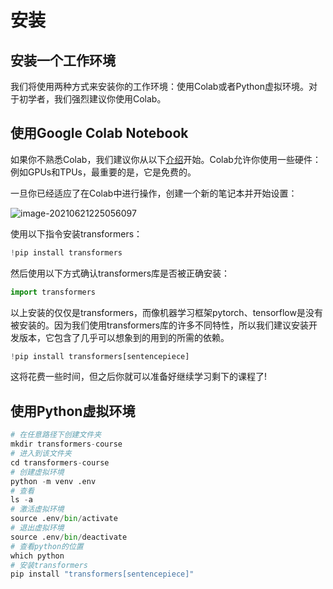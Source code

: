 # 安装

## 安装一个工作环境

我们将使用两种方式来安装你的工作环境：使用Colab或者Python虚拟环境。对于初学者，我们强烈建议你使用Colab。

## 使用Google Colab Notebook

如果你不熟悉Colab，我们建议你从以下<a href="https://colab.research.google.com/notebooks/intro.ipynb">介绍</a>开始。Colab允许你使用一些硬件：例如GPUs和TPUs，最重要的是，它是免费的。

一旦你已经适应了在Colab中进行操作，创建一个新的笔记本并开始设置：

![image-20210621225056097](https://github.com/taishan1994/huagging-face-course/blob/main/images/image-20210621225056097.png)

使用以下指令安装transformers：

```python
!pip install transformers
```

然后使用以下方式确认transformers库是否被正确安装：

```python
import transformers
```

以上安装的仅仅是transformers，而像机器学习框架pytorch、tensorflow是没有被安装的。因为我们使用transformers库的许多不同特性，所以我们建议安装开发版本，它包含了几乎可以想象到的用到的所需的依赖。

```python
!pip install transformers[sentencepiece]
```

这将花费一些时间，但之后你就可以准备好继续学习剩下的课程了!

## 使用Python虚拟环境

```python
# 在任意路径下创建文件夹
mkdir transformers-course
# 进入到该文件夹
cd transformers-course
# 创建虚拟环境
python -m venv .env
# 查看
ls -a
# 激活虚拟环境
source .env/bin/activate
# 退出虚拟环境
source .env/bin/deactivate
# 查看python的位置
which python
# 安装transformers
pip install "transformers[sentencepiece]"
```

